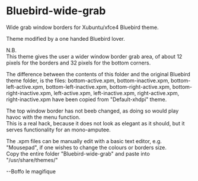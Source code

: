 # Bluebird-wide-grab

Wide grab window borders for Xubuntu/xfce4 Bluebird theme.

Theme modified by a one handed Bluebird lover.

N.B.  
    This theme gives the user a wider window border grab area, of about 12 pixels for the borders and 32 pixels for the bottom corners.

The difference between the contents of this folder and the original Bluebird theme folder, is the files:
bottom-active.xpm, bottom-inactive.xpm, bottom-left-active.xpm, bottom-left-inactive.xpm, bottom-right-active.xpm, bottom-right-inactive.xpm,
left-active.xpm, left-inactive.xpm, right-active.xpm, right-inactive.xpm have been copied from "Default-xhdpi" theme.

The top window border has not beeb changed, as doing so would play havoc with the menu function.  
This is a real hack, because it does not look as elegant as it should, but it serves functionality for an mono-amputee. 

The .xpm files can be manually edit with a basic text editor, e.g. "Mousepad", if one wishes to change the colours or borders size.  
Copy the entire folder "Bluebird-wide-grab" and paste into "/usr/share/themes/"

  --Boffo le magifique
